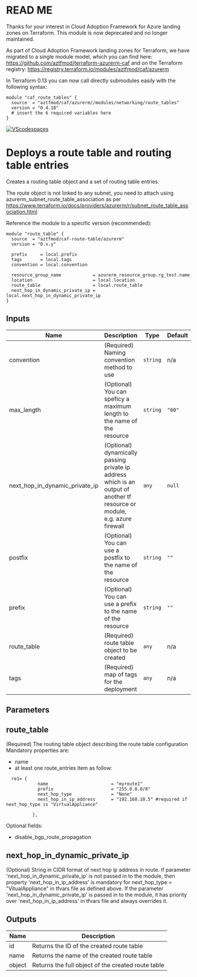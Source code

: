 # **READ ME**

Thanks for your interest in Cloud Adoption Framework for Azure landing zones on Terraform.
This module is now deprecated and no longer maintained. 

As part of Cloud Adoption Framework landing zones for Terraform, we have migrated to a single module model, which you can find here: https://github.com/aztfmod/terraform-azurerm-caf and on the Terraform registry: https://registry.terraform.io/modules/aztfmod/caf/azurerm 

In Terraform 0.13 you can now call directly submodules easily with the following syntax:
```hcl
module "caf_route_tables" {
  source  = "aztfmod/caf/azurerm//modules/networking/route_tables"
  version = "0.4.18"
  # insert the 6 required variables here
}
```

[![VScodespaces](https://img.shields.io/endpoint?url=https%3A%2F%2Faka.ms%2Fvso-badge)](https://online.visualstudio.com/environments/new?name=terraform-azurerm-caf-route-table&repo=aztfmod/terraform-azurerm-caf-route-table)

# Deploys a route table and routing table entries

Creates a routing table object and a set of routing table entries.

The route object is not linked to any subnet, you need to attach using azurerm_subnet_route_table_association
as per https://www.terraform.io/docs/providers/azurerm/r/subnet_route_table_association.html

Reference the module to a specific version (recommended):
```hcl
module "route_table" {
  source  = "aztfmod/caf-route-table/azurerm"
  version = "0.x.y"

  prefix     = local.prefix
  tags       = local.tags
  convention = local.convention

  resource_group_name            = azurerm_resource_group.rg_test.name
  location                       = local.location
  route_table                    = local.route_table
  next_hop_in_dynamic_private_ip = local.next_hop_in_dynamic_private_ip
}
```

## Inputs

| Name | Description | Type | Default | Required |
|------|-------------|------|---------|:--------:|
| convention | (Required) Naming convention method to use | `string` | n/a | yes |
| max\_length | (Optional) You can speficy a maximum length to the name of the resource | `string` | `"60"` | no |
| next\_hop\_in\_dynamic\_private\_ip | (Optional) dynamically passing private ip address which is an output of another tf resource or module, e.g. azure firewall | `any` | `null` | no |
| postfix | (Optional) You can use a postfix to the name of the resource | `string` | `""` | no |
| prefix | (Optional) You can use a prefix to the name of the resource | `string` | `""` | no |
| route\_table | (Required) route table object to be created | `any` | n/a | yes |
| tags | (Required) map of tags for the deployment | `any` | n/a | yes |


## Parameters

## route_table
(Required) The routing table object describing the route table configuration
Mandatory properties are:
- name
- at least one route_entries item as follow:
```hcl
  re1= {
            name                        = "myroute1"
            prefix                      = "255.0.0.0/8"
            next_hop_type               = "None"
            next_hop_in_ip_address      = "192.168.10.5" #required if next_hop_type is "VirtualAppliance"

          },
```
Optional fields:
- disable_bgp_route_propagation

## next_hop_in_dynamic_private_ip
(Optional) String in CIDR format of next hop ip address in route. If parameter 'next_hop_in_dynamic_private_ip' is not passed in to the module, then property 'next_hop_in_ip_address' is mandatory for next_hop_type = "VitualAppliance" in tfvars file as defined above.
If the parameter 'next_hop_in_dynamic_private_ip' is passed in to the module, it has priority over 'next_hop_in_ip_address' in tfvars file and always overrides it.


## Outputs

| Name | Description |
|------|-------------|
| id | Returns the ID of the created route table |
| name | Returns the name of the created route table |
| object | Returns the full object of the created route table |
